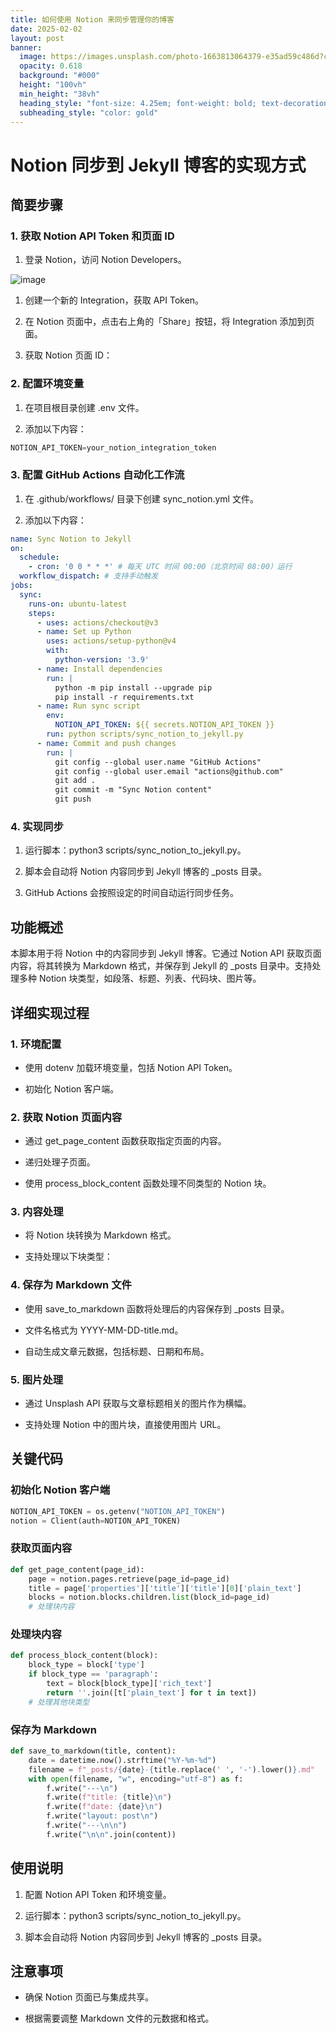 ```yaml
---
title: 如何使用 Notion 来同步管理你的博客
date: 2025-02-02
layout: post
banner:
  image: https://images.unsplash.com/photo-1663813064379-e35ad59c486d?crop=entropy&cs=tinysrgb&fit=max&fm=jpg&ixid=M3w2OTIwMzJ8MHwxfHJhbmRvbXx8fHx8fHx8fDE3Mzg1MDU2OTV8&ixlib=rb-4.0.3&q=80&w=1080
  opacity: 0.618
  background: "#000"
  height: "100vh"
  min_height: "38vh"
  heading_style: "font-size: 4.25em; font-weight: bold; text-decoration: underline"
  subheading_style: "color: gold"
---
```


# Notion 同步到 Jekyll 博客的实现方式

## 简要步骤

### 1. 获取 Notion API Token 和页面 ID

1. 登录 Notion，访问 Notion Developers。

![image](https://prod-files-secure.s3.us-west-2.amazonaws.com/a7a0cc5a-89b9-4cda-8686-1fba0ca52f40/d19c1afe-dea5-4312-9333-786b0ba83054/image.png?X-Amz-Algorithm=AWS4-HMAC-SHA256&X-Amz-Content-Sha256=UNSIGNED-PAYLOAD&X-Amz-Credential=ASIAZI2LB4666RNJOCZJ%2F20250202%2Fus-west-2%2Fs3%2Faws4_request&X-Amz-Date=20250202T141455Z&X-Amz-Expires=3600&X-Amz-Security-Token=IQoJb3JpZ2luX2VjEOT%2F%2F%2F%2F%2F%2F%2F%2F%2F%2FwEaCXVzLXdlc3QtMiJIMEYCIQCSAbGz3vVeec27q3wHgY5kr1c72yyWm05Kcj9skoTCTQIhAJVxcHttaaoeC1w%2B8qy70zxWj875Pn2h6jP1z06gNvx1KogECO3%2F%2F%2F%2F%2F%2F%2F%2F%2F%2FwEQABoMNjM3NDIzMTgzODA1Igy9W%2BofztKpnOFoqFkq3APQaDXIutbptrp6I%2F3TEF%2BYmVB5TTNQl8t44GSSoeTEYIEo96v83lxKzlKnUSDXF7ZHS%2F%2B22mJt4UQAvGobAY9iWt8QbYkNrAXhp7qIc4vggQjH04eCuU9Tj0G5tCZzLXSOQ15%2FLAI7aylmKHv4vUI6K3eFcxHmPHJjlwA%2BOGoJ%2BmGpaQCs4aFYbvj3rj6lQkxBXsRIutMBxJb42ymUVDNP%2FMCcuSVCsPHzDKh2RtF5Vi1c5bnkO8BtTynX1nP0cG5LYnm8qf3QBS9Rw08PE7%2Bir1NS9lFWw%2FFswezeGDBXB3kAnrCLvF5BffA9G1BzicnJByL0DuEbneJJb3rACMIz6K3WO51hk1yRLt2WUM66MgVCIWYGiSU7m82XOjC7ioqU1BiYLCdTv2pKLAfZQOwT3%2BQcPsF3b9I8%2B3EU7gFQJY9Si%2FZU%2F9NU2gKo7SrPsHekQxogqfYf08qXanw06chL4FZCZu3LsiS609gCWdoc9ElX%2Fube0Z%2BCnVjDCmGIBDjaNXAa1X%2FyqtFPIaLz54uLXh4OSCqxbR5xi1H6CEDewjWshqUel4K1cSFsblafPqUv%2FN7BHz03o28d3872FnsBtCvge2NDuxu0I%2FzUw1BNk6I9a03FFTKVBSDjoTDAwP28BjqkAS4CNIWaqGKl1lcBMSqAAkawsSV21vcxhy%2BCB8OSAAvSGS9%2BiyXYFYOKoU8xOn56obOS9gc%2FFdEAgXVO3FIJev0qVwEi7tn%2BvM8d2SMmwVjArTKcYn%2Bs088QUGEvvQry51c66O3hVNXNlLqNGYjK6uvzJzf90xL2akmL3E3fyfCboI4qc6bzNorV9BZR%2Bl7tnBqwwk%2BtkeGVdoRp90XEexssJczd&X-Amz-Signature=f01b05675de4284d5a4285b278ab4a3740a0152b8522812a5b26e52cd6e15658&X-Amz-SignedHeaders=host&x-id=GetObject)

1. 创建一个新的 Integration，获取 API Token。

1. 在 Notion 页面中，点击右上角的「Share」按钮，将 Integration 添加到页面。

1. 获取 Notion 页面 ID：


### 2. 配置环境变量

1. 在项目根目录创建 .env 文件。

1. 添加以下内容：

```javascript
NOTION_API_TOKEN=your_notion_integration_token
```

### 3. 配置 GitHub Actions 自动化工作流

1. 在 .github/workflows/ 目录下创建 sync_notion.yml 文件。

1. 添加以下内容：

```yaml
name: Sync Notion to Jekyll
on:
  schedule:
    - cron: '0 0 * * *' # 每天 UTC 时间 00:00（北京时间 08:00）运行
  workflow_dispatch: # 支持手动触发
jobs:
  sync:
    runs-on: ubuntu-latest
    steps:
      - uses: actions/checkout@v3
      - name: Set up Python
        uses: actions/setup-python@v4
        with:
          python-version: '3.9'
      - name: Install dependencies
        run: |
          python -m pip install --upgrade pip
          pip install -r requirements.txt
      - name: Run sync script
        env:
          NOTION_API_TOKEN: ${{ secrets.NOTION_API_TOKEN }}
        run: python scripts/sync_notion_to_jekyll.py
      - name: Commit and push changes
        run: |
          git config --global user.name "GitHub Actions"
          git config --global user.email "actions@github.com"
          git add .
          git commit -m "Sync Notion content"
          git push
```

### 4. 实现同步

1. 运行脚本：python3 scripts/sync_notion_to_jekyll.py。

1. 脚本会自动将 Notion 内容同步到 Jekyll 博客的 _posts 目录。

1. GitHub Actions 会按照设定的时间自动运行同步任务。

## 功能概述

本脚本用于将 Notion 中的内容同步到 Jekyll 博客。它通过 Notion API 获取页面内容，将其转换为 Markdown 格式，并保存到 Jekyll 的 _posts 目录中。支持处理多种 Notion 块类型，如段落、标题、列表、代码块、图片等。

## 详细实现过程

### 1. 环境配置

- 使用 dotenv 加载环境变量，包括 Notion API Token。

- 初始化 Notion 客户端。

### 2. 获取 Notion 页面内容

- 通过 get_page_content 函数获取指定页面的内容。

- 递归处理子页面。

- 使用 process_block_content 函数处理不同类型的 Notion 块。

### 3. 内容处理

- 将 Notion 块转换为 Markdown 格式。

- 支持处理以下块类型：


### 4. 保存为 Markdown 文件

- 使用 save_to_markdown 函数将处理后的内容保存到 _posts 目录。

- 文件名格式为 YYYY-MM-DD-title.md。

- 自动生成文章元数据，包括标题、日期和布局。

### 5. 图片处理

- 通过 Unsplash API 获取与文章标题相关的图片作为横幅。

- 支持处理 Notion 中的图片块，直接使用图片 URL。

## 关键代码

### 初始化 Notion 客户端

```python
NOTION_API_TOKEN = os.getenv("NOTION_API_TOKEN")
notion = Client(auth=NOTION_API_TOKEN)
```

### 获取页面内容

```python
def get_page_content(page_id):
    page = notion.pages.retrieve(page_id=page_id)
    title = page['properties']['title']['title'][0]['plain_text']
    blocks = notion.blocks.children.list(block_id=page_id)
    # 处理块内容
```

### 处理块内容

```python
def process_block_content(block):
    block_type = block['type']
    if block_type == 'paragraph':
        text = block[block_type]['rich_text']
        return ''.join([t['plain_text'] for t in text])
    # 处理其他块类型
```

### 保存为 Markdown

```python
def save_to_markdown(title, content):
    date = datetime.now().strftime("%Y-%m-%d")
    filename = f"_posts/{date}-{title.replace(' ', '-').lower()}.md"
    with open(filename, "w", encoding="utf-8") as f:
        f.write("---\n")
        f.write(f"title: {title}\n")
        f.write(f"date: {date}\n")
        f.write("layout: post\n")
        f.write("---\n\n")
        f.write("\n\n".join(content))
```

## 使用说明

1. 配置 Notion API Token 和环境变量。

1. 运行脚本：python3 scripts/sync_notion_to_jekyll.py。

1. 脚本会自动将 Notion 内容同步到 Jekyll 博客的 _posts 目录。

## 注意事项

- 确保 Notion 页面已与集成共享。

- 根据需要调整 Markdown 文件的元数据和格式。